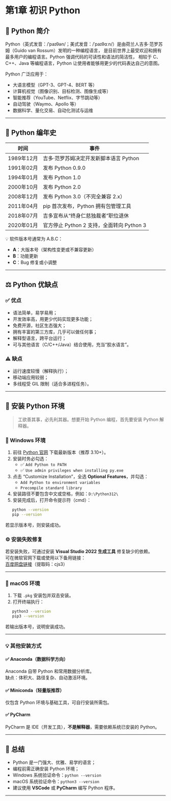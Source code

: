 # 第1章 初识 Python

## 🐍 Python 简介

Python（英式发音：/ˈpaɪθən/；美式发音：/ˈpaɪθɑːn/）是由荷兰人吉多·范罗苏姆（Guido van Rossum）发明的一种编程语言，
是目前世界上最受欢迎和拥有最多用户的编程语言。Python 强调代码的可读性和语法的简洁性，
相较于 C、C++、Java 等编程语言，Python 让使用者能够用更少的代码表达自己的意图。

Python 广泛应用于：

- 大语言模型（GPT-3、GPT-4、BERT 等）
- 计算机视觉（图像识别、目标检测、图像生成等）
- 智能推荐（YouTube、Netflix、字节跳动等）
- 自动驾驶（Waymo、Apollo 等）
- 数据科学、量化交易、自动化测试与运维

---

## 📜 Python 编年史

| 时间 | 事件 |
|------|------|
| 1989年12月 | 吉多·范罗苏姆决定开发新脚本语言 Python |
| 1991年02月 | 发布 Python 0.9.0 |
| 1994年01月 | 发布 Python 1.0 |
| 2000年10月 | 发布 Python 2.0 |
| 2008年12月 | 发布 Python 3.0（不完全兼容 2.x） |
| 2011年04月 | pip 首次发布，Python 拥有包管理工具 |
| 2018年07月 | 吉多宣布从“终身仁慈独裁者”职位退休 |
| 2020年01月 | 官方停止 Python 2 支持，全面转向 Python 3 |

 💡 软件版本号通常为 A.B.C：

- **A**：大版本号（架构性变更或不兼容更新）  
- **B**：功能更新  
- **C**：Bug 修复或小调整  

---

## ⚖️ Python 优缺点

### ✅ 优点

- 语法简单，易学易用；  
- 开发效率高，用更少代码实现更多功能；  
- 免费开源，社区生态强大；  
- 拥有丰富的第三方库，几乎可以做任何事；  
- 解释型语言，跨平台运行；  
- 可与其他语言（C/C++/Java）结合使用，充当“胶水语言”。

### ⚠️ 缺点

- 运行速度较慢（解释执行）；  
- 移动端应用较弱；  
- 多线程受 GIL 限制（适合多进程任务）。

---

## 🧩 安装 Python 环境

> 工欲善其事，必先利其器。想要开始 Python 编程，首先要安装 Python 解释器。

### 🔹 Windows 环境

1. 前往 [Python 官网](https://www.python.org/downloads/) 下载最新版本（推荐 3.10+）。  
2. 安装时务必勾选：  
   - ✅ `Add Python to PATH`  
   - ✅ `Use admin privileges when installing py.exe`  
3. 点击 “Customize Installation”，全选 **Optional Features**，并勾选：  
   - `Add Python to environment variables`  
   - `Precompile standard library`  
4. 安装路径不要包含中文或空格，例如：`D:\Python312\`  
5. 安装完成后，打开命令提示符（cmd）：

```bash
   python --version
   pip --version
```

   若显示版本号，则安装成功。

### ⚙️ 安装失败修复

若安装失败，可通过安装 **Visual Studio 2022 生成工具** 修复缺少的依赖。  
可在微软官网下载或使用以下备用链接：  
[百度网盘链接](https://pan.baidu.com/s/1iNDnU5UVdDX5sKFqsiDg5Q)（提取码：cjs3）

---

### 🍎 macOS 环境

1. 下载 `.pkg` 安装包并双击安装。  
2. 打开终端执行：
  
```bash
   python3 --version
   pip3 --version
```

   若输出版本号，说明安装成功。

---

### 💡 其他安装方式

#### ✅ Anaconda（数据科学方向）

Anaconda 自带 Python 和常用数据分析库。  
缺点：体积大、路径复杂、自动激活环境。

#### ✅ Miniconda（轻量版推荐）

仅包含 Python 环境与基础工具，可自行安装所需包。

#### ✅ PyCharm

PyCharm 是 IDE（开发工具），**不是解释器**，需要依赖系统已安装的 Python。

---

## 🧾 总结

- Python 是一门强大、优雅、易学的语言；  
- 编程前需正确安装 Python 环境；  
- Windows 系统验证命令：`python --version`  
- macOS 系统验证命令：`python3 --version`  
- 建议使用 **VSCode** 或 **PyCharm** 编写 Python 程序。

---
